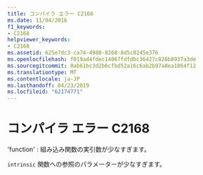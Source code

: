 ```yaml
---
title: コンパイラ エラー C2168
ms.date: 11/04/2016
f1_keywords:
- C2168
helpviewer_keywords:
- C2168
ms.assetid: 625e7dc3-ca74-4980-8268-8d5c0245e376
ms.openlocfilehash: f019ad4fdec14067fdfdbc36427c826b8937a3de
ms.sourcegitcommit: 0ab61bc3d2b6cfbd52a16c6ab2b97a8ea1864f12
ms.translationtype: MT
ms.contentlocale: ja-JP
ms.lasthandoff: 04/23/2019
ms.locfileid: "62174771"
---
```

# <a name="compiler-error-c2168"></a>コンパイラ エラー C2168

'function' : 組み込み関数の実引数が少なすぎます。

`intrinsic` 関数への参照のパラメーターが少なすぎます。